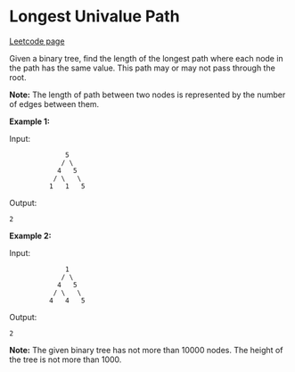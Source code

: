 # Longest Univalue Path
[Leetcode page](https://leetcode.com/problems/longest-univalue-path/description)

Given a binary tree, find the length of the longest path where each node in
the path has the same value. This path may or may not pass through the root.

**Note:** The length of path between two nodes is represented by the number of
edges between them.

**Example 1:**

Input:

    
    
                  5
                 / \
                4   5
               / \   \
              1   1   5
    

Output:

    
    
    2
    

**Example 2:**

Input:

    
    
                  1
                 / \
                4   5
               / \   \
              4   4   5
    

Output:

    
    
    2
    

**Note:** The given binary tree has not more than 10000 nodes. The height of
the tree is not more than 1000.

